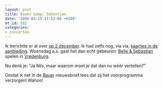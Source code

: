 ```yaml
---
layout: post
title: Bauer &amp; Sebastian
date: '2004-03-25 17:12:08 +0100'
mt_id: 582
categories:
- concerten
---
```

Ik berichtte er al over <a href="/2003/12/let-op.html">op 2 december</a>. Ik had zelfs nog, via via, <a href="/2004/03/wie-gaat-er-mee.html">kaartjes in de aanbieding</a>. Woensdag a.s. gaat het dan echt gebeuren: <a href="http://www.belleandsebastian.co.uk/">Belle &amp; Sebastian</a> spelen in <a href="http://www.vredenburg.nl/">Vredenburg</a>.

Nu denk je: "Ja Nils, maar waarom moet je dat dan nu w&eacute;&eacute;r vertellen?"

Omdat ik net in de <a href="http://www.bauer-plaza.com/">Bauer</a> nieuwsbrief lees dat zij het voorprogramma verzorgen! Wahoo!
